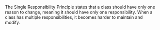 The Single Responsibility Principle states that a class should have only one reason to change, meaning it should have only one responsibility. When a class has multiple responsibilities, it becomes harder to maintain and modify.